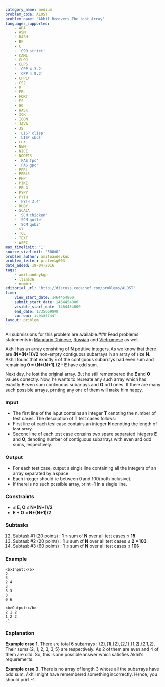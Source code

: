 ```yaml
---
category_name: medium
problem_code: ALOST
problem_name: 'Akhil Recovers The Lost Array'
languages_supported:
    - ADA
    - ASM
    - BASH
    - BF
    - C
    - 'C99 strict'
    - CAML
    - CLOJ
    - CLPS
    - 'CPP 4.3.2'
    - 'CPP 4.9.2'
    - CPP14
    - CS2
    - D
    - ERL
    - FORT
    - FS
    - GO
    - HASK
    - ICK
    - ICON
    - JAVA
    - JS
    - 'LISP clisp'
    - 'LISP sbcl'
    - LUA
    - NEM
    - NICE
    - NODEJS
    - 'PAS fpc'
    - 'PAS gpc'
    - PERL
    - PERL6
    - PHP
    - PIKE
    - PRLG
    - PYPY
    - PYTH
    - 'PYTH 3.4'
    - RUBY
    - SCALA
    - 'SCM chicken'
    - 'SCM guile'
    - 'SCM qobi'
    - ST
    - TCL
    - TEXT
    - WSPC
max_timelimit: '1'
source_sizelimit: '50000'
problem_author: amitpandeykgp
problem_tester: prateekg603
date_added: 19-04-2016
tags:
    - amitpandeykgp
    - ltime36
    - number
editorial_url: 'http://discuss.codechef.com/problems/ALOST'
time:
    view_start_date: 1464454800
    submit_start_date: 1464454800
    visible_start_date: 1464454800
    end_date: 1735669800
    current: 1493557447
layout: problem
---
```

All submissions for this problem are available.###  Read problems statements in [Mandarin Chinese](http://www.codechef.com/download/translated/LTIME36/mandarin/ALOST.pdf), [Russian](http://www.codechef.com/download/translated/LTIME36/russian/ALOST.pdf) and [Vietnamese](http://www.codechef.com/download/translated/LTIME36/vietnamese/ALOST.pdf) as well.

Akhil has an array consisting of **N** positive integers. As we know that there are **(N\*(N+1))/2** non-empty contiguous subarrays in an array of size **N**. Akhil found that exactly **E** of the contiguous subarrays had even sum and remaining **O = (N\*(N+1))/2 - E** have odd sum.

Next day, he lost the original array. But he still remembered the **E** and **O** values correctly. Now, he wants to recreate any such array which has exactly **E** even sum continuous subarrays and **O** odd ones. If there are many such possible arrays, printing any one of them will make him happy.

### Input

- The first line of the input contains an integer **T** denoting the number of test cases. The description of **T** test cases follows:
- First line of each test case contains an integer **N** denoting the length of lost array.
- Second line of each test case contains two space separated integers **E** and **O**, denoting number of contiguous subarrays with even and odd sums, respectively.

### Output

- For each test case, output a single line containing all the integers of an array separated by a space.
- Each integer should lie between 0 and 100(both inclusive).
- If there is no such possible array, print **-1** in a single line.

### Constraints

- ≤ **E, O** ≤ **N\*(N+1)/2**
- **E + O** = **N\*(N+1)/2**

### Subtasks

12. Subtask #1 (20 points) : **1** ≤ sum of **N** over all test cases ≤ **15**
13. Subtask #2 (20 points) : **1** ≤ sum of **N** over all test cases ≤ **2 \* 103**
14. Subtask #3 (60 points) : **1** ≤ sum of **N** over all test cases ≤ **106**
### Example

```
<b>Input:</b>
3
3
2 4
3
3 3
3
0 6

<b>Output:</b>
2 1 2
1 2 2
-1

```
### Explanation

**Example case 1.** There are total 6 subarrays : {2},{1},{2},{2,1},{1,2},{2,1,2}. Their sums {2, 1, 2, 3, 3, 5} are respectively. As 2 of them are even and 4 of them are odd. So, this is one possible answer which satisfies Akhil's requirements.

**Example case 3.** There is no array of length 3 whose all the subarrays have odd sum. Akhil might have remembered something incorrectly. Hence, you should print -1.
